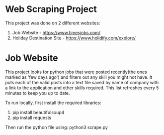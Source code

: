 # Web Scraping Project

This project was done on 2 different websites:
 1. Job Website - https://www.timesjobs.com/
 2. Holiday Destination Site - https://www.holidify.com/explore/

 
# Job Website

This project looks for python jobs that were posted recently(the ones marked as 'few days ago') and filters out any skill you might not have.
It puts each of the valid posts into a text file saved by name of company with a link to the application and other skills required. This list refreshes every 5 minutes to keep you up to date.

To run locally, first install the required libraries:
  1. pip install beautifulsoup4
  2. pip install requests

Then run the python file using: python3 scrape.py
